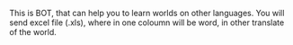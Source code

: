 This is BOT, that can help you to learn worlds on other languages. 
You will send excel file (.xls), where in one coloumn will be word, in other translate of the world.

